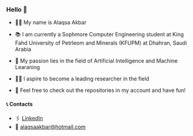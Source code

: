 ### Hello 👋
- 👦🏻 My name is Alaqsa Akbar

- 📚 I am currently a Sophmore Computer Engineering student at King Fahd University of Petrleom and Minerals (KFUPM) at Dhahran, Saudi Arabia

- 🤖 My passion lies in the field of Artificial Intelligence and Machine Learaning

- 🧑‍🔬 I aspire to become a leading researcher in the field

- 🎉 Feel free to check out the repositories in my account and have fun!

#### 📞 Contacts
- 🖇️ [LinkedIn](https://www.linkedin.com/in/alaqsa-akbar-89a7aa2a8/)
- 📧 [alaqsaakbar\@hotmail.com](mailto:alaqsaakbar@hotmail.com?)

<!--
**alaqsa-akbar/alaqsa-akbar** is a ✨ _special_ ✨ repository because its `README.md` (this file) appears on your GitHub profile.

Here are some ideas to get you started:

- 🔭 I’m currently working on ...
- 🌱 I’m currently learning ...
- 👯 I’m looking to collaborate on ...
- 🤔 I’m looking for help with ...
- 💬 Ask me about ...
- 📫 How to reach me: ...
- 😄 Pronouns: ...
- ⚡ Fun fact: ...
-->
